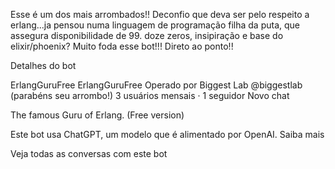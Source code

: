 Esse é um dos mais arrombados!!
Deconfio que deva ser pelo respeito a erlang...ja pensou numa linguagem de programação filha da puta, que assegura disponibilidade de 99. doze zeros, insipiração e base do elixir/phoenix?
Muito foda esse bot!!!
Direto ao ponto!!

Detalhes do bot

ErlangGuruFree
ErlangGuruFree
Operado por
Biggest Lab
@biggestlab (parabéns seu arrombo!)
3 usuários mensais
·
1 seguidor
Novo chat



The famous Guru of Erlang. (Free version)

Este bot usa ChatGPT, um modelo que é alimentado por OpenAI. Saiba mais

Veja todas as conversas com este bot
